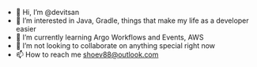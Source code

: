 - 👋 Hi, I’m @devitsan
- 👀 I’m interested in Java, Gradle, things that make my life as a developer easier
- 🌱 I’m currently learning Argo Workflows and Events, AWS
- 💞️ I’m not looking to collaborate on anything special right now
- 📫 How to reach me shoev88@outlook.com

<!---
devitsan/devitsan is a ✨ special ✨ repository because its `README.md` (this file) appears on your GitHub profile.
You can click the Preview link to take a look at your changes.
--->
